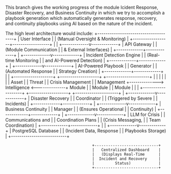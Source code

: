 This branch gives the working progress of the module Icident Response, Disaster Recovery, and Business Continuity in which we try to accomplish a playbook generation which automatically generates response, recovery, and continuity playbooks using AI based on the nature of the incident.

The high level architecture would include:
                                     +-------------------------------------+
                                     |           User Interface            |
                                     |    (Manual Oversight & Monitoring)  |
                                     +------------------+------------------+
                                                        |
                                                        |
                                          +-------------v-------------+
                                          |        API Gateway        |
                                          |  (Module Communication    |
                                          |  & External Interfaces)   |
                                          +-------------+-------------+
                                                        |
                                          +-------------v-------------+
                                          |  Incident Detection Engine |
                                          |  (Real-time Monitoring     |
                                          |  and AI-Powered Detection) |
                                          +-------------+-------------+
                                                        |
                                          +-------------v-------------+
                                          |   AI-Powered Playbook     |
                                          |        Generator          |
                                          |    (Automated Response    |
                                          |     Strategy Creation)    |
                                          +-------------+-------------+
                                                        |
                                                        |
+-------------------+              +-------------------+              +---------------------+
|                   |              |                   |              |                     |
|    Asset          |              |   Threat          |              |   Crisis Management |
|  Management       +--------------> Intelligence      <--------------+      Module         |
|    Module         |              |    Module         |              |                     |
+-------------------+              +-------------------+              +---------------------+
                                                        |
                                          +-------------v-------------+
                                          |  Disaster Recovery        |
                                          |     Coordinator           |
                                          |   (Triggered by Severe    |
                                          |     Incidents)            |
                                          +-------------+-------------+
                                                        |
                                          +-------------v-------------+
                                          |   Business Continuity      |
                                          |      Manager               |
                                          |   (Ensures Operational     |
                                          |    Continuity)             |
                                          +-------------+-------------+
                                                        |
                                          +-------------v-------------+
                                          |   LLM for Crisis           |
                                          |   Communications and        |
                                          |   Coordination Plans        |
                                          |    (Crisis Messaging,       |
                                          |      Team Coordination)     |
                                          +-------------+-------------+
                                                        |
                                                        |
                                          +-------------v-------------+
                                          |   PostgreSQL Database      |
                                          | (Incident Data, Response   |
                                          |    Playbooks Storage)      |
                                          +---------------------------+

                                     
                                          +----------------------------+
                                          |   Centralized Dashboard    |
                                          |   (Displays Real-Time      |
                                          |  Incident and Recovery     |
                                          |         Status)            |
                                          +----------------------------+

